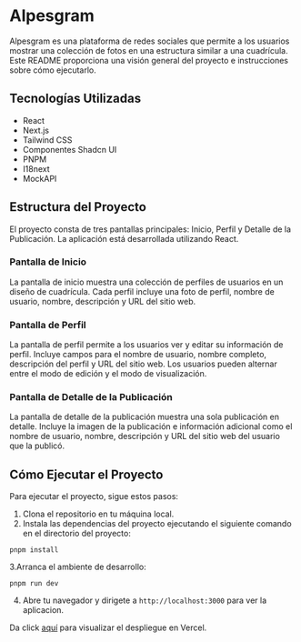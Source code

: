 # Alpesgram

Alpesgram es una plataforma de redes sociales que permite a los usuarios mostrar una colección de fotos en una estructura similar a una cuadrícula. Este README proporciona una visión general del proyecto e instrucciones sobre cómo ejecutarlo.

## Tecnologías Utilizadas

- React
- Next.js
- Tailwind CSS
- Componentes Shadcn UI
- PNPM
- I18next
- MockAPI

## Estructura del Proyecto

El proyecto consta de tres pantallas principales: Inicio, Perfil y Detalle de la Publicación. La aplicación está desarrollada utilizando React.

### Pantalla de Inicio

La pantalla de inicio muestra una colección de perfiles de usuarios en un diseño de cuadrícula. Cada perfil incluye una foto de perfil, nombre de usuario, nombre, descripción y URL del sitio web.

### Pantalla de Perfil

La pantalla de perfil permite a los usuarios ver y editar su información de perfil. Incluye campos para el nombre de usuario, nombre completo, descripción del perfil y URL del sitio web. Los usuarios pueden alternar entre el modo de edición y el modo de visualización.

### Pantalla de Detalle de la Publicación

La pantalla de detalle de la publicación muestra una sola publicación en detalle. Incluye la imagen de la publicación e información adicional como el nombre de usuario, nombre, descripción y URL del sitio web del usuario que la publicó.

## Cómo Ejecutar el Proyecto

Para ejecutar el proyecto, sigue estos pasos:

1. Clona el repositorio en tu máquina local.
2. Instala las dependencias del proyecto ejecutando el siguiente comando en el directorio del proyecto:
  ```
  pnpm install
  ```
3.Arranca el ambiente de desarrollo:
  ```
  pnpm run dev
  ```
4. Abre tu navegador y dirigete a `http://localhost:3000` para ver la aplicacion.

Da click [aquí](https://parcial-1-beryl.vercel.app/) para visualizar el despliegue en Vercel.
